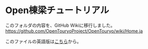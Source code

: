 # Open棟梁チュートリアル
このフォルダの内容を、GitHub Wikiに移行しました。
https://github.com/OpenTouryoProject/OpenTouryo/wiki/Home.ja

このファイルの英語版は[こちら](../en/README.md)から。
